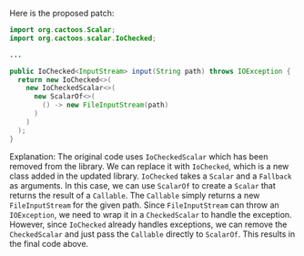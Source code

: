 Here is the proposed patch:
```java
import org.cactoos.Scalar;
import org.cactoos.scalar.IoChecked;

...

public IoChecked<InputStream> input(String path) throws IOException {
  return new IoChecked<>(
    new IoCheckedScalar<>(
      new ScalarOf<>(
        () -> new FileInputStream(path)
      )
    )
  );
}
```
Explanation:
The original code uses `IoCheckedScalar` which has been removed from the library. We can replace it with `IoChecked`, which is a new class added in the updated library. `IoChecked` takes a `Scalar` and a `Fallback` as arguments. In this case, we can use `ScalarOf` to create a `Scalar` that returns the result of a `Callable`. The `Callable` simply returns a new `FileInputStream` for the given path. Since `FileInputStream` can throw an `IOException`, we need to wrap it in a `CheckedScalar` to handle the exception. However, since `IoChecked` already handles exceptions, we can remove the `CheckedScalar` and just pass the `Callable` directly to `ScalarOf`. This results in the final code above.